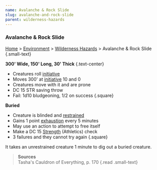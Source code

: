 ```yaml
---
name: Avalanche & Rock Slide
slug: avalanche-and-rock-slide
parent: wilderness-hazards
---
```

### Avalanche & Rock Slide
[Home](dm-operations-center) > [Environment](environment) > [Wilderness Hazards](wilderness-hazards) > Avalanche & Rock Slide {.small-text}

**300' Wide, 150' Long, 30' Thick** {.text-center}

- Creatures roll [initiative](initiative)
- Moves 300' at [initiative](initiative) 10 and 0
- Creatures move with it and are prone
- DC 15 STR saving throw
- Fail: 1d10 bludgeoning, 1/2 on success
{.square}

**Buried**
- Creature is blinded and [restrained](restrained)
- Gains 1 point [exhaustion](exhaustion) every 5 minutes
- May use an action to attempt to free itself
- Make a DC 15 [Strength](strength) (Athletics) check
- 3 failures and they cannot try again
{.square}

It takes an unrestrained creature 1 minute to dig out a buried creature.

> **Sources** <br/>
> Tasha's Cauldron of Everything, p. 170
{.read .small-text}
